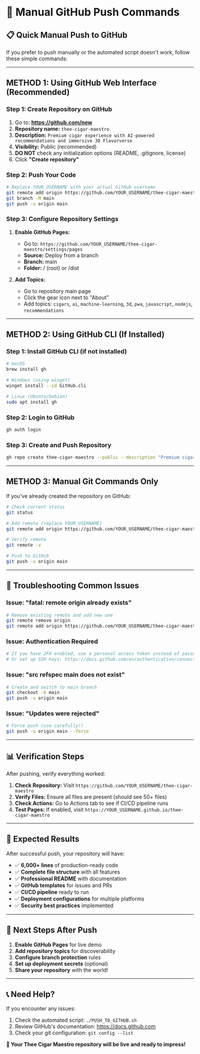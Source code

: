 # 🚀 Manual GitHub Push Commands

## 📋 Quick Manual Push to GitHub

If you prefer to push manually or the automated script doesn't work, follow these simple commands:

---

## **METHOD 1: Using GitHub Web Interface (Recommended)**

### Step 1: Create Repository on GitHub
1. Go to: **https://github.com/new**
2. **Repository name:** `thee-cigar-maestro`
3. **Description:** `Premium cigar experience with AI-powered recommendations and immersive 3D Flavorverse`
4. **Visibility:** Public (recommended)
5. **DO NOT** check any initialization options (README, .gitignore, license)
6. Click **"Create repository"**

### Step 2: Push Your Code
```bash
# Replace YOUR_USERNAME with your actual GitHub username
git remote add origin https://github.com/YOUR_USERNAME/thee-cigar-maestro.git
git branch -M main
git push -u origin main
```

### Step 3: Configure Repository Settings
1. **Enable GitHub Pages:**
   - Go to: `https://github.com/YOUR_USERNAME/thee-cigar-maestro/settings/pages`
   - **Source:** Deploy from a branch
   - **Branch:** main
   - **Folder:** / (root) or /dist

2. **Add Topics:**
   - Go to repository main page
   - Click the gear icon next to "About"
   - Add topics: `cigars`, `ai`, `machine-learning`, `3d`, `pwa`, `javascript`, `nodejs`, `recommendations`

---

## **METHOD 2: Using GitHub CLI (If Installed)**

### Step 1: Install GitHub CLI (if not installed)
```bash
# macOS
brew install gh

# Windows (using winget)
winget install --id GitHub.cli

# Linux (Ubuntu/Debian)
sudo apt install gh
```

### Step 2: Login to GitHub
```bash
gh auth login
```

### Step 3: Create and Push Repository
```bash
gh repo create thee-cigar-maestro --public --description "Premium cigar experience with AI-powered recommendations and immersive 3D Flavorverse" --source=. --push
```

---

## **METHOD 3: Manual Git Commands Only**

If you've already created the repository on GitHub:

```bash
# Check current status
git status

# Add remote (replace YOUR_USERNAME)
git remote add origin https://github.com/YOUR_USERNAME/thee-cigar-maestro.git

# Verify remote
git remote -v

# Push to GitHub
git push -u origin main
```

---

## **🔧 Troubleshooting Common Issues**

### Issue: "fatal: remote origin already exists"
```bash
# Remove existing remote and add new one
git remote remove origin
git remote add origin https://github.com/YOUR_USERNAME/thee-cigar-maestro.git
```

### Issue: Authentication Required
```bash
# If you have 2FA enabled, use a personal access token instead of password
# Or set up SSH keys: https://docs.github.com/en/authentication/connecting-to-github-with-ssh
```

### Issue: "src refspec main does not exist"
```bash
# Create and switch to main branch
git checkout -b main
git push -u origin main
```

### Issue: "Updates were rejected"
```bash
# Force push (use carefully!)
git push -u origin main --force
```

---

## **📊 Verification Steps**

After pushing, verify everything worked:

1. **Check Repository:** Visit `https://github.com/YOUR_USERNAME/thee-cigar-maestro`
2. **Verify Files:** Ensure all files are present (should see 50+ files)
3. **Check Actions:** Go to Actions tab to see if CI/CD pipeline runs
4. **Test Pages:** If enabled, visit `https://YOUR_USERNAME.github.io/thee-cigar-maestro`

---

## **🌟 Expected Results**

After successful push, your repository will have:

- ✅ **6,000+ lines** of production-ready code
- ✅ **Complete file structure** with all features
- ✅ **Professional README** with documentation
- ✅ **GitHub templates** for issues and PRs
- ✅ **CI/CD pipeline** ready to run
- ✅ **Deployment configurations** for multiple platforms
- ✅ **Security best practices** implemented

---

## **🚀 Next Steps After Push**

1. **Enable GitHub Pages** for live demo
2. **Add repository topics** for discoverability
3. **Configure branch protection** rules
4. **Set up deployment secrets** (optional)
5. **Share your repository** with the world!

---

## **📞 Need Help?**

If you encounter any issues:
1. Check the automated script: `./PUSH_TO_GITHUB.sh`
2. Review GitHub's documentation: https://docs.github.com
3. Check your git configuration: `git config --list`

**🎉 Your Thee Cigar Maestro repository will be live and ready to impress!**